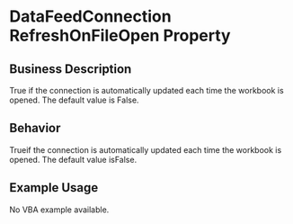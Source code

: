# DataFeedConnection RefreshOnFileOpen Property

## Business Description
True if the connection is automatically updated each time the workbook is opened. The default value is False.

## Behavior
Trueif the connection is automatically updated each time the workbook is opened. The default value isFalse.

## Example Usage
No VBA example available.